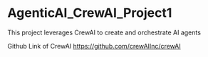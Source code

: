 # AgenticAI_CrewAI_Project1
This project leverages CrewAI to create and orchestrate AI agents




Github Link of CrewAI
https://github.com/crewAIInc/crewAI